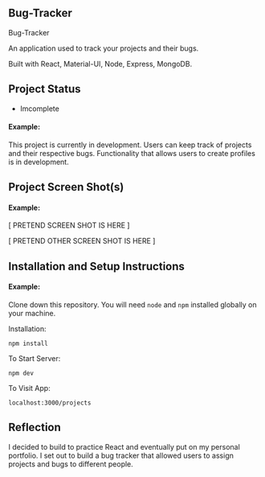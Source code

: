 ## Bug-Tracker

Bug-Tracker

An application used to track your projects and their bugs.

Built with React, Material-UI, Node, Express, MongoDB.

## Project Status

  - Imcomplete  

#### Example:

This project is currently in development. Users can keep track of projects and their respective bugs. Functionality that allows users to create profiles is in development.
## Project Screen Shot(s)

#### Example:   

[ PRETEND SCREEN SHOT IS HERE ]

[ PRETEND OTHER SCREEN SHOT IS HERE ]

## Installation and Setup Instructions

#### Example:  

Clone down this repository. You will need `node` and `npm` installed globally on your machine.  

Installation:

`npm install`  

To Start Server:

`npm dev`  

To Visit App:

`localhost:3000/projects`  

## Reflection

  I decided to build to practice React and eventually put on my personal portfolio. I set out to build a bug tracker that allowed users to 
  assign projects and bugs to different people. 

